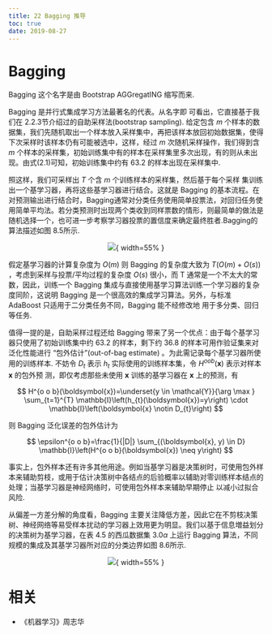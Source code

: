 ```yaml
---
title: 22 Bagging 推导
toc: true
date: 2019-08-27
---
```


# Bagging

Bagging 这个名字是由 Bootstrap AGGregatING 缩写而来.

Bagging 是并行式集成学习方法最著名的代表。从名字即 可看出，它直接基于我们在 2.2.3节介绍过的自助采样法(bootstrap sampling). 给定包含 $m$ 个样本的数据集，我们先随机取出一个样本放入采样集中，再把该样本放回初始数据集，使得下次采样时该样本仍有可能被选中，这样，经过 $m$ 次随机采样操作，我们得到含 $m$ 个样本的采样集，初始训练集中有的样本在采样集里多次出现，有的则从未出现。由式(2.1)可知，初始训练集中约有 $63.2%$ 的样本出现在采样集中.


照这样，我们可采样出 $T$ 个含 $m$ 个训练样本的采样集，然后基于每个采样 集训练出一个基学习器，再将这些基学习器进行结合。这就是 Bagging 的基本流程。在对预测输出进行结合时，Bagging通常对分类任务使用简单投票法，对回归任务使用简单平均法。若分类预测时出现两个类收到同样票数的情形，则最简单的做法是随机选择一个，也可进一步考察学习器投票的置信度来确定最终胜者.Bagging的算法描述如图 8.5所示.

<center>

![](http://images.iterate.site/blog/image/180628/eG9glEFeci.png?imageslim){ width=55% }


</center>


假定基学习器的计算复杂度为 $O(m)$ 则 Bagging 的复杂度大致为  $T(O(m)+O(s))$ ，考虑到采样与投票/平均过程的复杂度 $O(s)$ 很小，而 T 通常是一个不太大的常数，因此，训练一个 Bagging 集成与直接使用基学习算法训练一个学习器的复杂度同阶，这说明 Bagging 是一个很高效的集成学习算法。另外，与标准 AdaBoost 只适用于二分类任务不同，Bagging 能不经修改地 用于多分类、回归等任务.



值得一提的是，自助采样过程还给 Bagging 带来了另一个优点：由于每个基学习器只使用了初始训练集中约 $63.2%$ 的样本，剩下约 $36.8%$ 的样本可用作验证集来对泛化性能进行 “包外估计”(out-of-bag estimate) 。为此需记录每个基学习器所使用的训练样本. 不妨令 $D_t$ 表示 $h_t$ 实际使用的训练样本集，令 $H^{oo b}(\boldsymbol{x})$ 表示对样本 $\boldsymbol{x}$ 的包外预 测，即仅考虑那些未使用 $\boldsymbol{x}$ 训练的基学习器在 $\boldsymbol{x}$ 上的预测，有

$$
H^{o o b}(\boldsymbol{x})=\underset{y \in \mathcal{Y}}{\arg \max } \sum_{t=1}^{T} \mathbb{I}\left(h_{t}(\boldsymbol{x})=y\right) \cdot \mathbb{I}\left(\boldsymbol{x} \notin D_{t}\right)
$$

则 Bagging 泛化误差的包外估计为

$$
\epsilon^{o o b}=\frac{1}{|D|} \sum_{(\boldsymbol{x}, y) \in D} \mathbb{I}\left(H^{o o b}(\boldsymbol{x}) \neq y\right)
$$


事实上，包外样本还有许多其他用途。例如当基学习器是决策树时，可使用包外样本来辅助剪枝，或用于估计决策树中各结点的后验概率以辅助对零训练样本结点的处理；当基学习器是神经网络时，可使用包外样本来辅助早期停止 以减小过拟合风险.


从偏差一方差分解的角度看，Bagging 主要关注降低方差，因此它在不剪枝决策树、神经网络等易受样本扰动的学习器上效用更为明显。我们以基于信息増益划分的决策树为基学习器，在表 4.5 的西瓜数据集 3.0$\alpha$ 上运行 Bagging 算法，不同规模的集成及其基学习器所对应的分类边界如图 8.6所示.

<center>

![](http://images.iterate.site/blog/image/180628/39IfBdI599.png?imageslim){ width=55% }


</center>



# 相关

- 《机器学习》周志华
